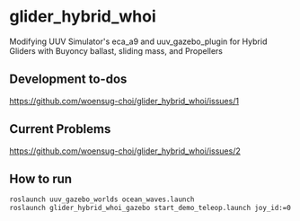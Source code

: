 # glider_hybrid_whoi

Modifying UUV Simulator's eca_a9 and uuv_gazebo_plugin for Hybrid Gliders with Buyoncy ballast, sliding mass, and Propellers

## Development to-dos
https://github.com/woensug-choi/glider_hybrid_whoi/issues/1

## Current Problems
https://github.com/woensug-choi/glider_hybrid_whoi/issues/2


## How to run
```bash
roslaunch uuv_gazebo_worlds ocean_waves.launch
roslaunch glider_hybrid_whoi_gazebo start_demo_teleop.launch joy_id:=0
```
